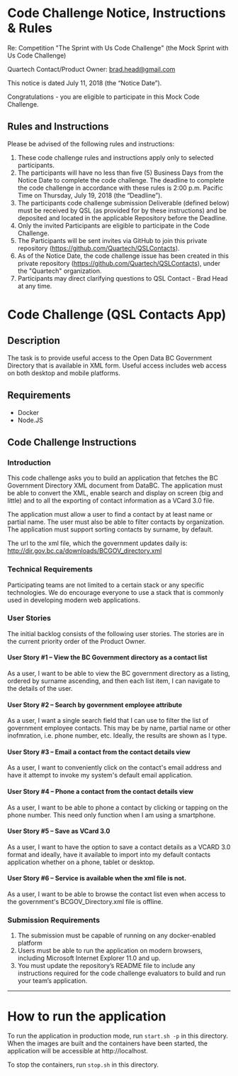 # Code Challenge Notice, Instructions & Rules

Re: Competition "The Sprint with Us Code Challenge" (the Mock Sprint with Us Code Challenge)

Quartech Contact/Product Owner: brad.head@gmail.com 

This notice is dated July 11, 2018 (the “Notice Date”).

Congratulations - you are eligible to participate in this Mock Code Challenge.

## Rules and Instructions

Please be advised of the following rules and instructions:

1. These code challenge rules and instructions apply only to selected participants.
2. The participants will have no less than five (5) Business Days from the Notice Date to complete the code challenge. The deadline to complete the code challenge in accordance with these rules is 2:00 p.m. Pacific Time on Thursday, July 19, 2018 (the “Deadline”).
3. The participants code challenge submission Deliverable (defined below) must be received by QSL (as provided for by these instructions) and be deposited and located in the applicable Repository before the Deadline.
4. Only the invited Participants are eligible to participate in the Code Challenge.
5. The Participants will be sent invites via GitHub to join this private repository (https://github.com/Quartech/QSLContacts). 
6. As of the Notice Date, the code challenge issue has been created in this private repository (https://github.com/Quartech/QSLContacts), under the "Quartech" organization.
7. Participants may direct clarifying questions to QSL Contact - Brad Head at any time.

# Code Challenge (QSL Contacts App)

## Description

The task is to provide useful access to the Open Data BC Government Directory that is available in XML form. Useful access includes web access on both desktop and mobile platforms.

## Requirements

* Docker
* Node.JS

## Code Challenge Instructions

### Introduction

This code challenge asks you to build an application that fetches the BC Government Directory XML document from DataBC.  The application must be able to convert the XML, enable search and display on screen (big and little) and to all the exporting of contact information as a VCard 3.0 file.

The application must allow a user to find a contact by at least name or partial name.  The user must also be able to filter contacts by organization.
The application must support sorting contacts by surname, by default.

The url to the xml file, which the government updates daily is: http://dir.gov.bc.ca/downloads/BCGOV_directory.xml

### Technical Requirements

Participating teams are not limited to a certain stack or any specific technologies.  We do encourage everyone to use a stack that is commonly used in developing modern web applications.

### User Stories

The initial backlog consists of the following user stories.  The stories are in the current priority order of the Product Owner.

#### User Story #1 – View the BC Government directory as a contact list

As a user, I want to be able to view the BC government directory as a listing, ordered by surname ascending, and then each list item, I can navigate to the details of the user. 

#### User Story #2 – Search by government employee attribute

As a user, I want a single search field that I can use to filter the list of government employee contacts. This may be by name, partial name or other inofmration, i.e. phone number, etc. Ideally, the results are shown as I type.

#### User Story #3 – Email a contact from the contact details view 

As a user, I want to conveniently click on the contact's email address and have it attempt to invoke my system's default email application.

#### User Story #4 – Phone a contact from the contact details view

As a user, I want to be able to phone a contact by clicking or tapping on the phone number. This need only function when I am using a smartphone.
 
#### User Story #5 – Save as VCard 3.0 

As a user, I want to have the option to save a contact details as a VCARD 3.0 format and ideally, have it available to import into my default contacts application whether on a phone, tablet or desktop. 

#### User Story #6 – Service is available when the xml file is not.

As a user, I want to be able to browse the contact list even when access to the government's BCGOV_Directory.xml file is offline.

### Submission Requirements

1. The submission must be capable of running on any docker-enabled platform
2. Users must be able to run the application on modern browsers, including Microsoft Internet Explorer 11.0 and up.
3. You must update the repository’s README file to include any instructions required for the code challenge evaluators to build and run your team’s application.

---

# How to run the application

To run the application in production mode, run ```start.sh -p``` in this directory. When the images are built and the containers have been started, the application will be accessible at http://localhost.

To stop the containers, run ```stop.sh``` in this directory.
